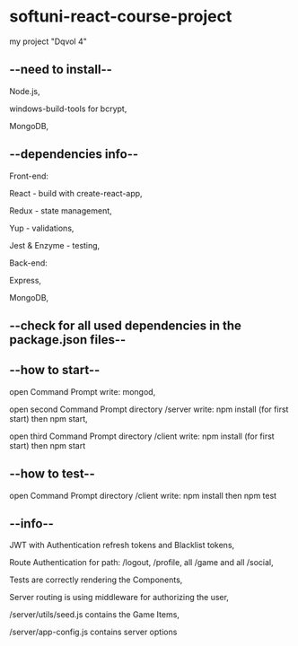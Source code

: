 # softuni-react-course-project
my project "Dqvol 4"

## --need to install--

Node.js,

windows-build-tools for bcrypt,

MongoDB,


## --dependencies info--

Front-end:

React - build with create-react-app,

Redux - state management,

Yup - validations,

Jest & Enzyme - testing,


Back-end:

Express,

MongoDB,


## --check for all used dependencies in the package.json files--


## --how to start--

open Command Prompt write: mongod,

open second Command Prompt directory /server write: npm install (for first start) then npm start,

open third Command Prompt directory /client write: npm install (for first start) then npm start


## --how to test--

open Command Prompt directory /client write: npm install then npm test


## --info--

JWT with Authentication refresh tokens and Blacklist tokens,

Route Authentication for path: /logout, /profile, all /game and all /social,

Tests are correctly rendering the Components,

Server routing is using middleware for authorizing the user,

/server/utils/seed.js contains the Game Items,

/server/app-config.js contains server options
